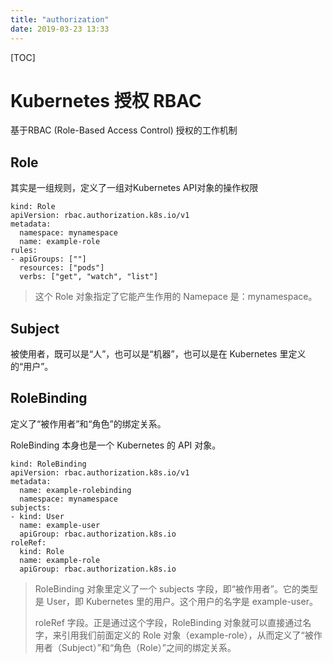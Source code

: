 ```yaml
---
title: "authorization"
date: 2019-03-23 13:33
---
```



[TOC]



# Kubernetes 授权 RBAC

基于RBAC (Role-Based Access Control) 授权的工作机制



## Role 

其实是一组规则，定义了一组对Kubernetes API对象的操作权限



```
kind: Role
apiVersion: rbac.authorization.k8s.io/v1
metadata:
  namespace: mynamespace
  name: example-role
rules:
- apiGroups: [""]
  resources: ["pods"]
  verbs: ["get", "watch", "list"]
```

> 这个 Role 对象指定了它能产生作用的 Namepace 是：mynamespace。





## Subject

被使用者，既可以是“人”，也可以是“机器”，也可以是在 Kubernetes 里定义的“用户”。



## RoleBinding

定义了“被作用者”和“角色”的绑定关系。

RoleBinding 本身也是一个 Kubernetes 的 API 对象。



```
kind: RoleBinding
apiVersion: rbac.authorization.k8s.io/v1
metadata:
  name: example-rolebinding
  namespace: mynamespace
subjects:
- kind: User
  name: example-user
  apiGroup: rbac.authorization.k8s.io
roleRef:
  kind: Role
  name: example-role
  apiGroup: rbac.authorization.k8s.io
```

> RoleBinding 对象里定义了一个 subjects 字段，即“被作用者”。它的类型是 User，即 Kubernetes 里的用户。这个用户的名字是 example-user。
>
> roleRef 字段。正是通过这个字段，RoleBinding 对象就可以直接通过名字，来引用我们前面定义的 Role 对象（example-role），从而定义了“被作用者（Subject）”和“角色（Role）”之间的绑定关系。

